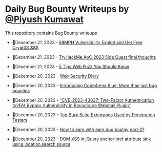 # Daily Bug Bounty Writeups by [@Piyush Kumawat](https://twitter.com/piyush_supiy) 
This repository contains Bug Bounty writeups

<!-- BLOG-POST-LIST:START -->
 - 💯December 21, 2023 - [88MPH Vulnerability Exploit and Get Free Crypt0S $$$](https://medium.com/@vinaysati/88mph-vulnerability-exploit-and-get-free-crypt0s-a4d4a8328dc7?source=rss------bug_bounty-5) 

 - 💯December 21, 2023 - [TryHackMe AoC 2023 Side Quest final thoughts](https://medium.com/@boogsta/tryhackme-aoc-2023-side-quest-final-thoughts-afcb5880be33?source=rss------bug_bounty-5) 

 - 💯December 21, 2023 - [5 Tips Web Fuzz You Should Know](https://medium.com/@kerstan/5-tips-web-fuzz-you-should-know-00ef6c59407d?source=rss------bug_bounty-5) 

 - 💯December 20, 2023 - [Web Security Diary](https://medium.com/@muratkabakk1/web-security-diary-4b2148326abe?source=rss------bug_bounty-5) 

 - 💯December 20, 2023 - [Introducing Code4rena Blue: More than just bug bounties](https://medium.com/code4rena/introducing-code4rena-blue-more-than-just-bug-bounties-f2a9949c6b9c?source=rss------bug_bounty-5) 

 - 💯December 20, 2023 - [“CVE-2023–43837: Two-Factor Authentication &lpar;x2FA&rpar; Bypass Vulnerability in Roundcube Webmail Plugin”](https://medium.com/@ChandSingh/cve-2023-43837-two-factor-authentication-x2fa-bypass-vulnerability-in-roundcube-webmail-plugin-f2fef177187e?source=rss------bug_bounty-5) 

 - 💯December 20, 2023 - [Top Burp Suite Extensions Used by Penetration Testers](https://medium.com/@bharatvarshney567/top-burp-suite-extensions-used-by-penetration-testers-fa90fe26816c?source=rss------bug_bounty-5) 

 - 💯December 20, 2023 - [How to earn with earn bug boutny part-2?](https://medium.com/@ashutoshgiri133/how-to-earn-with-earn-bug-boutny-part-2-1dcfe1922a33?source=rss------bug_bounty-5) 

 - 💯December 20, 2023 - [DOM XSS in jQuery anchor href attribute sink using location.search source](https://medium.com/@marduk.i.am/dom-xss-in-jquery-anchor-href-attribute-sink-using-location-search-source-b1000b4b16b3?source=rss------bug_bounty-5) 
<!-- BLOG-POST-LIST:END -->
